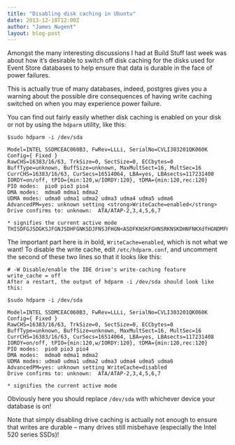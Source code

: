 ```yaml
---
title: "Disabling disk caching in Ubuntu"
date: 2013-12-18T12:00Z
author: "James Nugent"
layout: blog-post
---
```


Amongst the many interesting discussions I had at Build Stuff last week was about how it’s desirable to switch off disk caching for the disks used for Event Store databases to help ensure that data is durable in the face of power failures.

This is actually true of many databases, indeed, postgres gives you a warning about the possible dire consequences of having write caching switched on when you may experience power failure.

You can find out fairly easily whether disk caching is enabled on your disk or not by using the `hdparm` utility, like this:

```
$sudo hdparm -i /dev/sda

Model=INTEL SSDMCEAC060B3, FwRev=LLLi, SerialNo=CVLI303201QK060K
Config={ Fixed }
RawCHS=16383/16/63, TrkSize=0, SectSize=0, ECCbytes=0
BuffType=unknown, BuffSize=unknown, MaxMultSect=16, MultSec=16
CurrCHS=16383/16/63, CurSecs=16514064, LBA=yes, LBAsects=117231408
IORDY=on/off, tPIO={min:120,w/IORDY:120}, tDMA={min:120,rec:120}
PIO modes:  pio0 pio3 pio4
DMA modes:  mdma0 mdma1 mdma2
UDMA modes: udma0 udma1 udma2 udma3 udma4 udma5 udma6
AdvancedPM=yes: unknown setting <strong>WriteCache=enabled</strong>
Drive confirms to: unknown:  ATA/ATAP-2,3,4,5,6,7

* signifies the current active mode
THISDFGJSDGKSJFGNJSDHFGNKSDJFNSJFHGN<ASDFKNSKFGHNSRKNSKDHNFNKXdfHGNDMFHGNDJKFHGSKDJFNDKFGNDKFJGDKFGNDKRGNDFG<JNDcKVUNSKGND<BJNXKGHNDFKGNDFMGJNDFG
```

The important part here is in bold, `WriteCache=enabled`, which is not what we want! To disable the write cache, edit `/etc/hdparm.conf`, and uncomment the second of these two lines so that it looks like this:

```
# -W Disable/enable the IDE drive's write-caching feature
write_cache = off
After a restart, the output of hdparm -i /dev/sda should look like this:

$sudo hdparm -i /dev/sda

Model=INTEL SSDMCEAC060B3, FwRev=LLLi, SerialNo=CVLI303201QK060K
Config={ Fixed }
RawCHS=16383/16/63, TrkSize=0, SectSize=0, ECCbytes=0
BuffType=unknown, BuffSize=unknown, MaxMultSect=16, MultSec=16
CurrCHS=16383/16/63, CurSecs=16514064, LBA=yes, LBAsects=117231408
IORDY=on/off, tPIO={min:120,w/IORDY:120}, tDMA={min:120,rec:120}
PIO modes:  pio0 pio3 pio4
DMA modes:  mdma0 mdma1 mdma2
UDMA modes: udma0 udma1 udma2 udma3 udma4 udma5 udma6
AdvancedPM=yes: unknown setting WriteCache=disabled
Drive confirms to: unknown:  ATA/ATAP-2,3,4,5,6,7

* signifies the current active mode
```

Obviously here you should replace `/dev/sda` with whichever device your database is on!

Note that simply disabling drive caching is actually not enough to ensure that writes are durable – many drives still misbehave (especially the Intel 520 series SSDs)!
